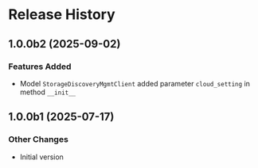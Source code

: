 # Release History

## 1.0.0b2 (2025-09-02)

### Features Added

  - Model `StorageDiscoveryMgmtClient` added parameter `cloud_setting` in method `__init__`

## 1.0.0b1 (2025-07-17)

### Other Changes

  - Initial version
